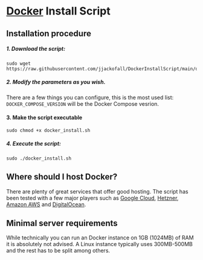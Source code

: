 # [Docker](https://www.docker.com/ "Docker's Homepage") Install Script

## Installation procedure

##### 1. Download the script:
```
sudo wget https://raw.githubusercontent.com/jjackofall/DockerInstallScript/main/docker_install.sh
```
##### 2. Modify the parameters as you wish.
There are a few things you can configure, this is the most used list:<br/>
```DOCKER_COMPOSE_VERSION``` will be the Docker Compose vesrion.<br/>

#### 3. Make the script executable
```
sudo chmod +x docker_install.sh
```
##### 4. Execute the script:
```
sudo ./docker_install.sh
```

## Where should I host Docker?
There are plenty of great services that offer good hosting. The script has been tested with a few major players such as [Google Cloud](https://cloud.google.com/), [Hetzner](https://www.hetzner.com/), [Amazon AWS](https://aws.amazon.com/) and [DigitalOcean](https://www.digitalocean.com/products/droplets/).

## Minimal server requirements
While technically you can run an Docker instance on 1GB (1024MB) of RAM it is absolutely not advised. A Linux instance typically uses 300MB-500MB and the rest has to be split among others.

